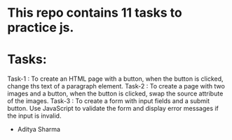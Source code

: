 # This repo contains 11 tasks to practice js.
# Tasks:
Task-1 : To create an HTML page with a button, when the button is clicked, change ths text of a paragraph element.
Task-2 : To create a page with two images and a button, when the button is clicked, swap the source attribute of the images.
Task-3 : To create a form with input fields and a submit button. Use JavaScript to validate the form and display error messages if the input is invalid.
- Aditya Sharma